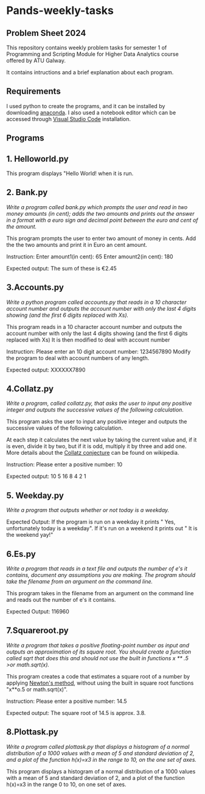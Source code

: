 # Pands-weekly-tasks

## Problem Sheet 2024

This repository contains weekly problem tasks for semester 1 of Programming and Scripting Module for Higher Data Analytics course offered by ATU Galway.

It contains intructions and a brief explanation about each program.

## Requirements

I used python to create the programs, and it can be installed by downloading [anaconda](https://www.anaconda.com/download).
I also used a notebook editor which can be accessed through [Visual Studio Code](https://code.visualstudio.com/) installation.

## Programs

## 1. Helloworld.py

This program displays "Hello World! when it is run.

## 2. Bank.py

*Write a program called bank.py which prompts the user and read in two money amounts (in cent); adds the two amounts and prints out the answer in a format with a euro sign and decimal point between the euro and cent of the amount.*

This program prompts the user to enter two amount of money in cents.
Add the the two amounts and print it in Euro an cent amount.

Instruction:
    Enter amount1(in cent): 65
    Enter amount2(in cent): 180

Expected output:
    The sum of these is €2.45

## 3.Accounts.py

*Write a python program called accounts.py that reads in a 10 character account number and outputs the account number with only the last 4 digits showing (and the first 6 digits replaced with Xs).*

This program reads in a 10 character account number and outputs the account number with only the last 4 digits showing (and the first 6 digits replaced with Xs)
It is then modified to deal with account number

Instruction:
    Please enter an 10 digit account number: 1234567890
    Modify the program to deal with account numbers of any length.

Expected output:
    XXXXXX7890

## 4.Collatz.py

*Write a program, called collatz.py, that asks the user to input any positive integer and outputs the successive values of the following calculation.*

This program asks the user to input any positive integer and outputs the successive values of the following calculation.

At each step it calculates the next value by taking the current value and, if it is even, divide it by two, but if it is odd, multiply it by three and add one.
More details about the [Collatz conjecture](https://en.wikipedia.org/wiki/Collatz_conjecture) can be found on wikipedia.

Instruction:
    Please enter a positive number: 10

Expected output:
    10 5 16 8 4 2 1

## 5. Weekday.py

*Write a program that outputs whether or not today is a weekday.*

 Expected Output:
    If the program is run on a weekday it prints " Yes, unfortunately today is a weekday".
    If it's run on a weekend it prints out " It is the weekend yay!"

## 6.Es.py

*Write a program that reads in a text file and outputs the number of e's it contains, document any assumptions you are making. The program should take the filename from an argument on the command line.*

This program takes in the filename from an argument on the command line and reads out the number of e's it contains.

Expected Output:
  116960

## 7.Squareroot.py

*Write a program that takes a positive floating-point number as input and outputs an approximation of its square root. You should create a function called sqrt that does this and should not use the built in functions x ** .5 >or math.sqrt(x).*

This program creates a code that estimates a square root of a number by applying [Newton's method](https://en.wikipedia.org/wiki/Newton%27s_method), without using the built in square root functions "x**o.5 or math.sqrt(x)".

Instruction:
    Please enter a positive number: 14.5

Expected output:
    The square root of 14.5 is approx. 3.8.

## 8.Plottask.py

*Write a program called plottask.py that displays a histogram of a normal distribution of a 1000 values with a mean of 5 and standard deviation of 2, and a plot of the function  h(x)=x3 in the range to 10, on the one set of axes.*

This program displays a histogram of a normal distribution of a 1000 values with a mean of 5 and standard deviation of 2, and a plot of the function  h(x)=x3 in the range 0 to 10, on one set of axes.
